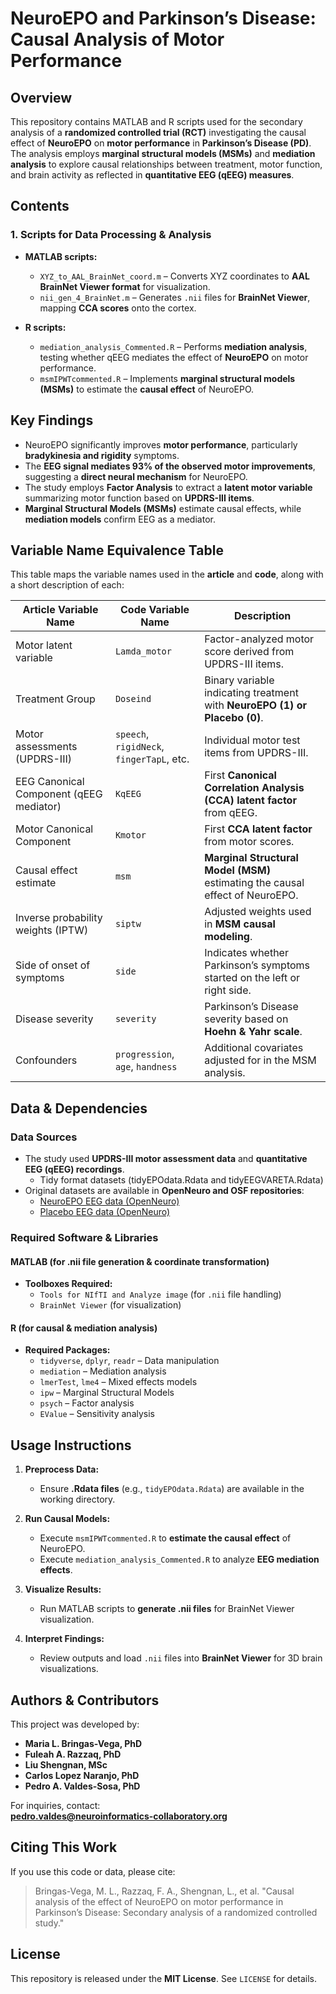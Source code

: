 # NeuroEPO and Parkinson’s Disease: Causal Analysis of Motor Performance

## Overview  
This repository contains MATLAB and R scripts used for the secondary analysis of a **randomized controlled trial (RCT)** investigating the causal effect of **NeuroEPO** on **motor performance** in **Parkinson’s Disease (PD)**. The analysis employs **marginal structural models (MSMs)** and **mediation analysis** to explore causal relationships between treatment, motor function, and brain activity as reflected in **quantitative EEG (qEEG) measures**.

## Contents  

### 1. Scripts for Data Processing & Analysis  
- **MATLAB scripts:**  
  - `XYZ_to_AAL_BrainNet_coord.m` – Converts XYZ coordinates to **AAL BrainNet Viewer format** for visualization.  
  - `nii_gen_4_BrainNet.m` – Generates `.nii` files for **BrainNet Viewer**, mapping **CCA scores** onto the cortex.  

- **R scripts:**  
  - `mediation_analysis_Commented.R` – Performs **mediation analysis**, testing whether qEEG mediates the effect of **NeuroEPO** on motor performance.  
  - `msmIPWTcommented.R` – Implements **marginal structural models (MSMs)** to estimate the **causal effect** of NeuroEPO.  

## Key Findings  
- NeuroEPO significantly improves **motor performance**, particularly **bradykinesia and rigidity** symptoms.  
- The **EEG signal mediates 93% of the observed motor improvements**, suggesting a **direct neural mechanism** for NeuroEPO.  
- The study employs **Factor Analysis** to extract a **latent motor variable** summarizing motor function based on **UPDRS-III items**.  
- **Marginal Structural Models (MSMs)** estimate causal effects, while **mediation models** confirm EEG as a mediator.  

## Variable Name Equivalence Table  
This table maps the variable names used in the **article** and **code**, along with a short description of each:

| **Article Variable Name**     | **Code Variable Name**     | **Description** |
|------------------------------|--------------------------|----------------|
| Motor latent variable        | `Lamda_motor`   | Factor-analyzed motor score derived from UPDRS-III items. |
| Treatment Group              | `Doseind`                | Binary variable indicating treatment with **NeuroEPO (1) or Placebo (0)**. |
| Motor assessments (UPDRS-III) | `speech`, `rigidNeck`, `fingerTapL`, etc. | Individual motor test items from UPDRS-III. |
| EEG Canonical Component (qEEG mediator) | `KqEEG` | First **Canonical Correlation Analysis (CCA) latent factor** from qEEG. |
| Motor Canonical Component    | `Kmotor`     | First **CCA latent factor** from motor scores. |
| Causal effect estimate       | `msm`                   | **Marginal Structural Model (MSM)** estimating the causal effect of NeuroEPO. |
| Inverse probability weights (IPTW) | `siptw`           | Adjusted weights used in **MSM causal modeling**. |
| Side of onset of symptoms    | `side`                   | Indicates whether Parkinson’s symptoms started on the left or right side. |
| Disease severity             | `severity`               | Parkinson’s Disease severity based on **Hoehn & Yahr scale**. |
| Confounders                  | `progression`, `age`, `handness` | Additional covariates adjusted for in the MSM analysis. |

## Data & Dependencies  
### Data Sources  
- The study used **UPDRS-III motor assessment data** and **quantitative EEG (qEEG) recordings**.
  - Tidy format datasets  (tidyEPOdata.Rdata and tidyEEGVARETA.Rdata) 
- Original datasets are available in **OpenNeuro and OSF repositories**:  
  - [NeuroEPO EEG data (OpenNeuro)](https://openneuro.org/datasets/ds003194/versions/1.0.0)  
  - [Placebo EEG data (OpenNeuro)](https://openneuro.org/datasets/ds003195/versions/1.0.0)  


### Required Software & Libraries  
#### MATLAB (for .nii file generation & coordinate transformation)  
- **Toolboxes Required:**  
  - `Tools for NIfTI and Analyze image` (for `.nii` file handling)  
  - `BrainNet Viewer` (for visualization)  

#### R (for causal & mediation analysis)  
- **Required Packages:**  
  - `tidyverse`, `dplyr`, `readr` – Data manipulation  
  - `mediation` – Mediation analysis  
  - `lmerTest`, `lme4` – Mixed effects models  
  - `ipw` – Marginal Structural Models  
  - `psych` – Factor analysis  
  - `EValue` – Sensitivity analysis  

## Usage Instructions  
1. **Preprocess Data:**  
   - Ensure **.Rdata files** (e.g., `tidyEPOdata.Rdata`) are available in the working directory.  

2. **Run Causal Models:**  
   - Execute `msmIPWTcommented.R` to **estimate the causal effect** of NeuroEPO.  
   - Execute `mediation_analysis_Commented.R` to analyze **EEG mediation effects**.  

3. **Visualize Results:**  
   - Run MATLAB scripts to **generate .nii files** for BrainNet Viewer visualization.  

4. **Interpret Findings:**  
   - Review outputs and load `.nii` files into **BrainNet Viewer** for 3D brain visualizations.  

## Authors & Contributors  
This project was developed by:  
- **Maria L. Bringas-Vega, PhD**  
- **Fuleah A. Razzaq, PhD**  
- **Liu Shengnan, MSc**  
- **Carlos Lopez Naranjo, PhD**  
- **Pedro A. Valdes-Sosa, PhD**  

For inquiries, contact:  
**pedro.valdes@neuroinformatics-collaboratory.org**  

## Citing This Work  
If you use this code or data, please cite:  
> Bringas-Vega, M. L., Razzaq, F. A., Shengnan, L., et al. "Causal analysis of the effect of NeuroEPO on motor performance in Parkinson’s Disease: Secondary analysis of a randomized controlled study."  

## License  
This repository is released under the **MIT License**. See `LICENSE` for details.  
